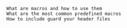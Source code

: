 

    What are macros and how to use them
    What are the most common predefined macros
    How to include guard your header files

